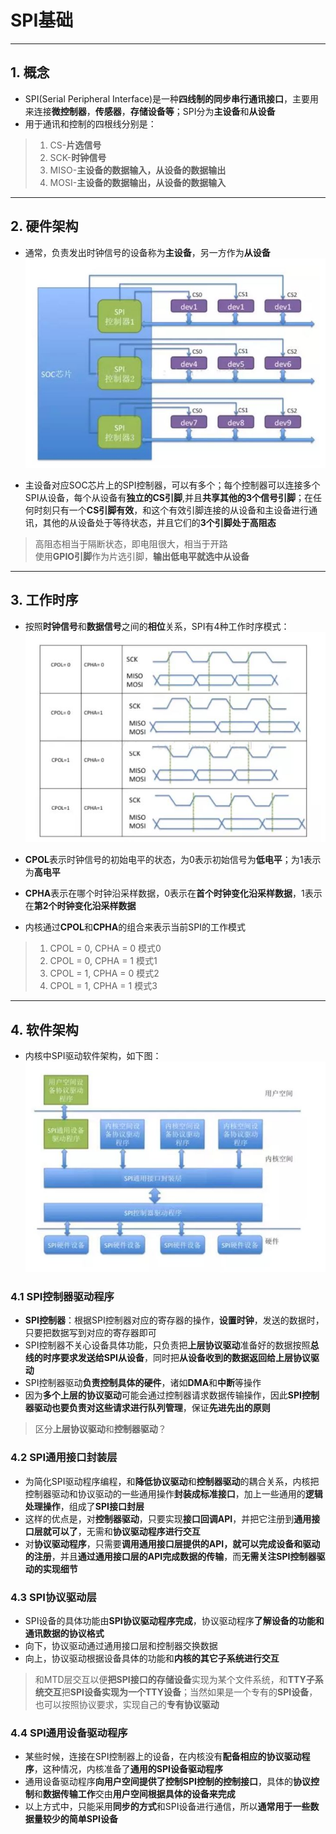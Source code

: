 # SPI基础
------
## 1. 概念
- SPI(Serial Peripheral Interface)是一种**四线制的同步串行通讯接口**，主要用来连接**微控制器**，**传感器**，**存储设备等**；SPI分为**主设备**和**从设备**
- 用于通讯和控制的四根线分别是：
> 1. CS-**片选信号**
> 2. SCK-**时钟信号**    
> 3. MISO-**主设备的数据输入，从设备的数据输出**  
> 4. MOSI-**主设备的数据输出，从设备的数据输入**

------
## 2. 硬件架构
- 通常，负责发出时钟信号的设备称为**主设备**，另一方作为**从设备**
![硬件结构体](./images/hardware.JPG)

- 主设备对应SOC芯片上的SPI控制器，可以有多个；每个控制器可以连接多个SPI从设备，每个从设备有**独立的CS引脚**,并且**共享其他的3个信号引脚**；在任何时刻只有一个**CS引脚有效**，和这个有效引脚连接的从设备和主设备进行通讯，其他的从设备处于等待状态，并且它们的**3个引脚处于高阻态**
> 高阻态相当于隔断状态，即电阻很大，相当于开路        
> 使用**GPIO引脚**作为片选引脚，**输出低电平就选中从设备**

------
## 3. 工作时序
- 按照**时钟信号**和**数据信号**之间的**相位**关系，SPI有4种工作时序模式：
![时序图](./images/clock.JPG)

- **CPOL**表示时钟信号的初始电平的状态，为0表示初始信号为**低电平**；为1表示为**高电平**
- **CPHA**表示在哪个时钟沿采样数据，0表示在**首个时钟变化沿采样数据**，1表示在**第2个时钟变化沿采样数据**
- 内核通过**CPOL**和**CPHA**的组合来表示当前SPI的工作模式
> 1. CPOL = 0, CPHA = 0  模式0
> 2. CPOL = 0, CPHA = 1  模式1
> 3. CPOL = 1, CPHA = 0  模式2
> 4. CPOL = 1, CPHA = 1  模式3

------
## 4. 软件架构
- 内核中SPI驱动软件架构，如下图：
![时序图](./images/arch.JPG)

### 4.1 SPI控制器驱动程序
- **SPI控制器**：根据SPI控制器对应的寄存器的操作，**设置时钟**，发送的数据时，只要把数据写到对应的寄存器即可      
- SPI控制器不关心设备具体功能，只负责把**上层协议驱动**准备好的数据按照**总线的时序要求发送给SPI从设备**，同时把**从设备收到的数据返回给上层协议驱动**
- SPI控制器驱动**负责控制具体的硬件**，诸如**DMA**和**中断**等操作
- 因为**多个上层的协议驱动**可能会通过控制器请求数据传输操作，因此**SPI控制器驱动也要负责对这些请求进行队列管理**，保证**先进先出的原则**
> 区分**上层协议驱动**和**控制器驱动**？

### 4.2 SPI通用接口封装层
- 为简化SPI驱动程序编程，和**降低协议驱动**和**控制器驱动**的耦合关系，内核把控制器驱动和协议驱动的一些通用操作**封装成标准接口**，加上一些通用的**逻辑处理操作**，组成了**SPI接口封层**
- 这样的优点是，对**控制器驱动**，只要实现**接口回调API**，并把它注册到**通用接口层就可以了**，无需和**协议驱动程序进行交互**
- 对**协议驱动程序**，只需要**调用通用接口层提供的API，就可以完成设备和驱动的注册**，并且**通过通用接口层的API完成数据的传输**，而**无需关注SPI控制器驱动的实现细节**

### 4.3 SPI协议驱动层
- SPI设备的具体功能由**SPI协议驱动程序完成**，协议驱动程序**了解设备的功能和通讯数据的协议格式**
- 向下，协议驱动通过通用接口层和控制器交换数据
- 向上，协议驱动根据设备具体的功能和**内核的其它子系统进行交互**
> 和MTD层交互以便**把SPI接口的存储设备**实现为某个文件系统，和**TTY子系统交互**把**SPI设备实现为一个TTY设备**；当然如果是一个专有的**SPI设备**，也可以按照协议要求，实现自己的**专有协议驱动**

### 4.4 SPI通用设备驱动程序
- 某些时候，连接在SPI控制器上的设备，在内核没有**配备相应的协议驱动程序**，这种情况，内核准备了**通用的SPI设备驱动程序**
- 通用设备驱动程序**向用户空间提供了控制SPI控制的控制接口**，具体的**协议控制**和**数据传输工作**交由**用户空间根据具体的设备来完成**
- 以上方式中，只能采用**同步的方式**和SPI设备进行通信，所以**通常用于一些数据量较少的简单SPI设备**




